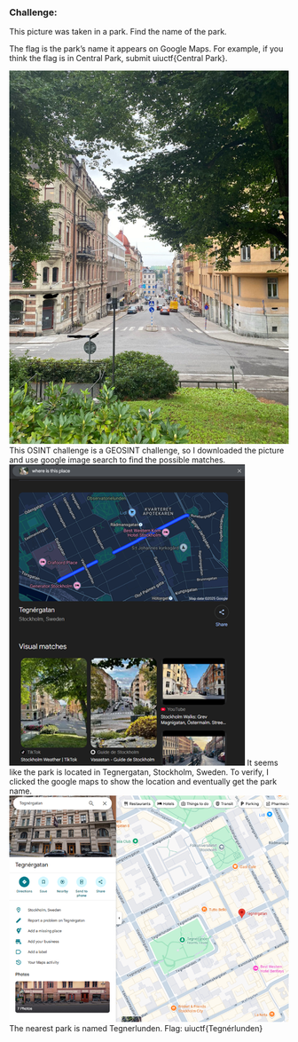 ### Challenge:
This picture was taken in a park. Find the name of the park.

The flag is the park’s name it appears on Google Maps. For example, if you think the flag is in Central Park, submit uiuctf{Central Park}.

![alt text](park.jpg)
This OSINT challenge is a GEOSINT challenge, so I downloaded the picture and use google image search to find the possible matches.
![alt text](google-image.png)
It seems like the park is located in Tegnergatan, Stockholm, Sweden. To verify, I clicked the google maps to show the location and eventually get the park name.
![alt text](maps.png)
The nearest park is named Tegnerlunden.
Flag: uiuctf{Tegnérlunden}
